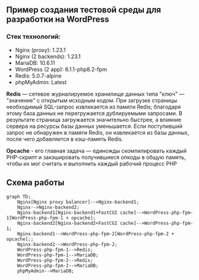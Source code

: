 
## Пример создания тестовой среды для разработки на WordPress

### Стек технологий:
* Nginx (proxy): 1.23.1
* Nginx (2 backends): 1.23.1
* MariaDB: 10.6.11
* WordPress (2 app): 6.1.1-php8.2-fpm
* Redis: 5.0.7-alpine
* phpMyAdmin: Latest

**Redis** — сетевое журналируемое хранилище данных типа "ключ" — "значение" с открытым исходным кодом.
При загрузке страницы необходимый SQL-запрос извлекается из памяти Redis; благодаря этому база данных не 
перегружается дублируемыми запросами. В результате страница загружается значительно быстрее, а влияние
сервера на ресурсы базы данных уменьшается. Если поступивший запрос не обнаружен в памяти Redis,
он извлекается из базы данных, после чего добавляется в кэш-память Redis.

**Opcache** - его главная задача — единожды скомпилировать каждый PHP-скрипт 
и закэшировать получившиеся опкоды в общую память, чтобы их мог считать и
выполнить каждый рабочий процесс PHP

## Схема работы
```mermaid
graph TD;
    Nginx[Nginx proxy balancer]-->Nginx-backend1;
    Nginx-->Nginx-backend2;
    Nginx-backend1[Nginx-backend1+FastCGI cache]-->WordPress-php-fpm-1[WordPress-php-fpm-1 + opcache];
    Nginx-backend2[Nginx-backend2+FastCGI cache]-->WordPress-php-fpm-1;
    Nginx-backend1-->WordPress-php-fpm-2[WordPress-php-fpm-2 + opcache];;
    Nginx-backend2-->WordPress-php-fpm-2;
    WordPress-php-fpm-1-->Redis;    
    WordPress-php-fpm-1-->MariaDB;
    WordPress-php-fpm-2-->Redis;    
    WordPress-php-fpm-2-->MariaDB;
    phpMyAdmin-->MariaDB;
```


